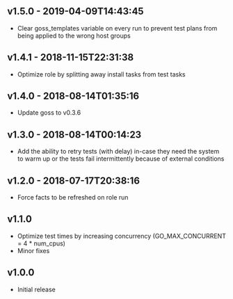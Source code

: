 v1.5.0 - 2019-04-09T14:43:45
----------------------------

* Clear goss_templates variable on every run to prevent test plans from
  being applied to the wrong host groups

v1.4.1 - 2018-11-15T22:31:38
----------------------------

* Optimize role by splitting away install tasks from test tasks

v1.4.0 - 2018-08-14T01:35:16
----------------------------

* Update goss to v0.3.6

v1.3.0 - 2018-08-14T00:14:23
----------------------------

* Add the ability to retry tests (with delay) in-case they need the
  system to warm up or the tests fail intermittently because of external
  conditions

v1.2.0 - 2018-07-17T20:38:16
----------------------------

* Force facts to be refreshed on role run

v1.1.0
------

* Optimize test times by increasing concurrency
  (GO_MAX_CONCURRENT = 4 * num_cpus)
* Minor fixes

v1.0.0
------

* Initial release
